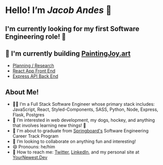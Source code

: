 # Hello! I’m ***Jacob Andes*** 👋

## I'm currently looking for my first Software Engineering role! 🎉

## 👷 I'm currently building [PaintingJoy.art](https://www.paintingjoy.art)

- [Planning / Research](https://www.github.com/booshja/Painting-Joy-School-Docs)
- [React App Front End](https://www.github.com/booshja/Painting-Joy-frontend)
- [Express API Back End](https://www.github.com/booshja/Painting-Joy-backend)

## About Me!

- 🧑‍💻 I’m a Full Stack Software Engineer whose primary stack includes: JavaScript, React, Styled-Components, SASS, Python, Node, Express, Flask, Postgres
- 👀  I’m interested in web development, my dogs, hockey, and anything that involves learning new things! 📖
- 🌱 I'm about to graduate from [Springboard's](https://www.springboard.com/) Software Engineering Career Track Program
- 🧩 I’m looking to collaborate on anything fun and interesting!
- 😄 Pronouns: he/him
- 💬 How to reach me: [Twitter](https://www.twitter.com/booshja), [LinkedIn](https://www.linkedin.com/in/jacobandes), and my personal site at [YourNewest.Dev](https://www.yournewest.dev)
